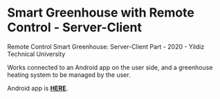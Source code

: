 # Smart Greenhouse with Remote Control - Server-Client
Remote Control Smart Greenhouse: Server-Client Part - 2020 - Yildiz Technical University

Works connected to an Android app on the user side, and a greenhouse heating system to be managed by the user.

Android app is **[HERE](https://github.com/aonurakman/Smart-Greenhouse_Mobile-App/tree/master)**.
